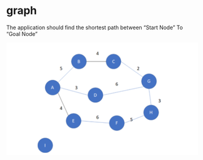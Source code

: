 # graph
The application should find the
shortest path between “Start Node” To “Goal Node”

![alt text](https://github.com/maruta01/graph/blob/main/image.PNG?raw=true)
